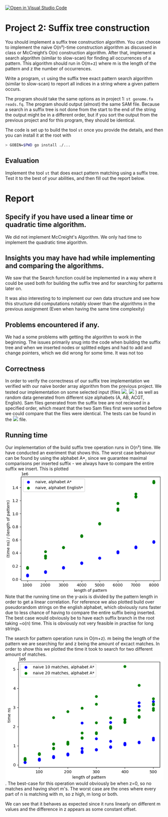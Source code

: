 [![Open in Visual Studio Code](https://classroom.github.com/assets/open-in-vscode-c66648af7eb3fe8bc4f294546bfd86ef473780cde1dea487d3c4ff354943c9ae.svg)](https://classroom.github.com/online_ide?assignment_repo_id=8749050&assignment_repo_type=AssignmentRepo)
# Project 2: Suffix tree construction

You should implement a suffix tree construction algorithm. You can choose to implement the naive O(n²)-time construction algorithm as discussed in class or McCreight’s O(n) construction algorithm. After that, implement a search algorithm (similar to slow-scan) for finding all occurrences of a pattern. This algorithm should run in O(m+z) where m is the length of the pattern and z the number of occurrences.

Write a program, `st` using the suffix tree exact pattern search algorithm (similar to slow-scan) to report all indices in a string where a given pattern occurs. 

The program should take the same options as in project 1: `st genome.fa reads.fq`. The program should output (almost) the same SAM file. Because a search in a suffix tree is not done from the start to the end of the string the output might be in a different order, but if you sort the output from the previous project and for this program, they should be identical.

The code is set up to build the tool `st` once you provide the details, and then you can install it at the root with

```bash
> GOBIN=$PWD go install ./...
```

## Evaluation

Implement the tool `st` that does exact pattern matching using a suffix tree. Test it to the best of your abilities, and then fill out the report below.

# Report

## Specify if you have used a linear time or quadratic time algorithm.

We did not implement McCreight's Algorithm. We only had time to implement the quadratic time algorithm.


## Insights you may have had while implementing and comparing the algorithms.

We saw that the Search function could be implemented in a way where it could be used both for building the suffix tree and for searching for patterns later on.

It was also interesting to to implement our own data structure and see how this structure did computations notably slower than the algorithms in the previous assignment (Even when having the same time complexity)


## Problems encountered if any.

We had a some problems with getting the algorithm to work in the beginning. The issues primarily snug into the code when building the suffix tree and when we inserted nodes or splitted edges and had to add and change pointers, which we did wrong for some time. 
It was not too

## Correctness

In order to verify the correctness of our suffix tree implementation we verified with our naive border array algorithm from the previous project.
We tested our implementation on some selected input (files ![](./progs/st/testdata/genome.fa), ![](./progs/st/testdata/reads.fq) ) as well as random data generated from different size alphabets (A, AB, ACGT, English). Sam files generated from the suffix tree are not recieved in a specified order, which meant that the two Sam files first were sorted before we could compare that the files were identical. The tests can be found in the ![](./progs/st/main_test.go) file.

## Running time

Our implementation of the build suffix tree operation runs in O(n²) time.
We have conducted an exeriment that shows this. The worst case behaivour can be found by using the alphabet A*, since we guarantee maximal comparisons per inserted suffix - we always have to compare the entire suffix we insert. This is plotted ![](figs/time_build.png) Note that the running time on the y-axis is divided by the pattern length in order to get a linear correlation. For reference we also plotted build over pseudorandom strings on the english alphabet, which obviously runs faster due to less chance of having to compare the entire suffix being inserted. The best case would obviously be to have each suffix branch in the root taking ~o(n) time. This is obviously not very feasible in practise for long strings.

The search for pattern operation runs in O(m+z). m being the length of the pattern we are searching for and z being the amount of excact matches. In order to show this we plotted the time it took to search for two different amount of matches. ![](figs/time_search.png). The best-case for this operation would obviously be when z=0, so no matches and having short m's. The worst case are the ones where every part of n is matching with m, so z high, m long or both.

We can see that it behaves as expected since it runs linearly on different m values and the difference in z appears as some constant offset.

